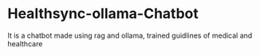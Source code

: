 # Healthsync-ollama-Chatbot
It is a chatbot made using rag and ollama, trained guidlines of medical and healthcare
